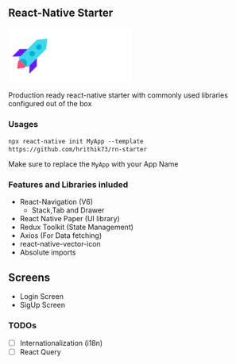 ## React-Native Starter

![Logo](./template/src/assets/images/logo.png)

Production ready react-native starter with commonly used libraries configured out of the box

### Usages

```
npx react-native init MyApp --template https://github.com/hrithik73/rn-starter
```

Make sure to replace the `MyApp` with your App Name

### Features and Libraries inluded

- React-Navigation (V6)
  - Stack,Tab and Drawer
- React Native Paper (UI library)
- Redux Toolkit (State Management)
- Axios (For Data fetching)
- react-native-vector-icon
- Absolute imports

## Screens

- Login Screen
- SigUp Screen

### TODOs

- [ ] Internationalization (i18n)
- [ ] React Query
